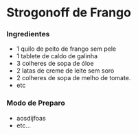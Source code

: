 # Strogonoff de Frango
### Ingredientes
- 1 quilo de peito de frango sem pele
- 1 tablete de caldo de galinha
- 3 colheres de sopa de óloe
- 2 latas de creme de leite sem soro
- 2 colheres de sopa de melho de tomate.
- etc

### Modo de Preparo
- aosdijfoas
- etc...
